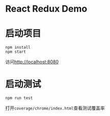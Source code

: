 # React Redux Demo

# 启动项目

```
npm install 
npm start
```
访问[http://localhost:8080](http://localhost:8080)

# 启动测试

```
npm run test
```

打开`coverage/chrome/index.html`查看测试覆盖率
